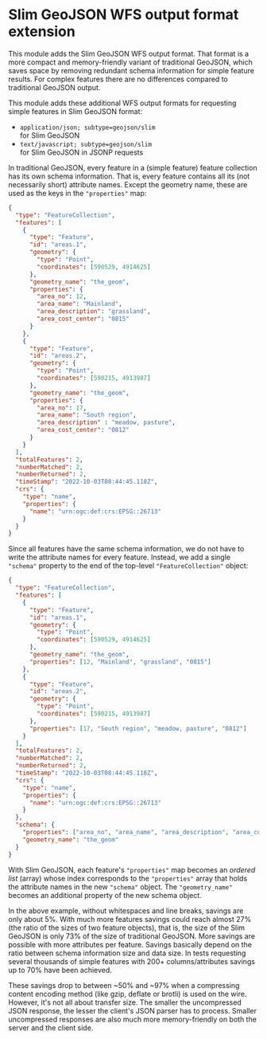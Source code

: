 # Slim GeoJSON WFS output format extension

This module adds the Slim GeoJSON WFS output format. That format is a more compact and memory-friendly variant of traditional GeoJSON, which saves space by removing redundant schema information for simple feature results. For complex features there are no differences compared to traditional GeoJSON output.

This module adds these additional WFS output formats for requesting simple features in Slim GeoJSON format:

- `application/json; subtype=geojson/slim`  
   for Slim GeoJSON
- `text/javascript; subtype=geojson/slim`  
   for Slim GeoJSON in JSONP requests

In traditional GeoJSON, every feature in a (simple feature) feature collection has its own schema information. That is, every feature contains all its (not necessarily short) attribute names. Except the geometry name, these are used as the keys in the `"properties"` map:

```json
{
  "type": "FeatureCollection",
  "features": [
    {
      "type": "Feature",
      "id": "areas.1",
      "geometry": {
        "type": "Point",
        "coordinates": [590529, 4914625]
      },
      "geometry_name": "the_geom",
      "properties": {
        "area_no": 12,
        "area_name": "Mainland",
        "area_description": "grassland",
        "area_cost_center": "0815"
      }
    },
    {
      "type": "Feature",
      "id": "areas.2",
      "geometry": {
        "type": "Point",
        "coordinates": [590215, 4913987]
      },
      "geometry_name": "the_geom",
      "properties": {
        "area_no": 17,
        "area_name": "South region",
        "area_description" : "meadow, pasture",
        "area_cost_center": "0812"
      }
    }
  ],
  "totalFeatures": 2,
  "numberMatched": 2,
  "numberReturned": 2,
  "timeStamp": "2022-10-03T08:44:45.118Z",
  "crs": {
    "type": "name",
    "properties": {
      "name": "urn:ogc:def:crs:EPSG::26713"
    }
  }
}
```

Since all features have the same schema information, we do not have to write the attribute names for every feature. Instead, we add a single `"schema"` property to the end of the top-level `"FeatureCollection"` object:

```json
{
  "type": "FeatureCollection",
  "features": [
    {
      "type": "Feature",
      "id": "areas.1",
      "geometry": {
        "type": "Point",
        "coordinates": [590529, 4914625]
      },
      "geometry_name": "the_geom",
      "properties": [12, "Mainland", "grassland", "0815"]
    },
    {
      "type": "Feature",
      "id": "areas.2",
      "geometry": {
        "type": "Point",
        "coordinates": [590215, 4913987]
      },
      "properties": [17, "South region", "meadow, pasture", "0812"]
    }
  ],
  "totalFeatures": 2,
  "numberMatched": 2,
  "numberReturned": 2,
  "timeStamp": "2022-10-03T08:44:45.118Z",
  "crs": {
    "type": "name",
    "properties": {
      "name": "urn:ogc:def:crs:EPSG::26713"
    }
  },
  "schema": {
    "properties": ["area_no", "area_name", "area_description", "area_cost_center"],
    "geometry_name": "the_geom"
  }
}
```

With Slim GeoJSON, each feature's `"properties"` map becomes an _ordered list_ (array) whose index corresponds to the `"properties"` array that holds the attribute names in the new `"schema"` object. The `"geometry_name"` becomes an additional property of the new schema object.

In the above example, without whitespaces and line breaks, savings are only about 5%. With much more features savings could reach almost 27% (the ratio of the sizes of two feature objects), that is, the size of the Slim GeoJSON is only 73% of the size of traditional GeoJSON. More savings are possible with more attributes per feature. Savings basically depend on the ratio between schema information size and data size. In tests requesting several thousands of simple features with 200+ columns/attributes savings up to 70% have been achieved.

These savings drop to between \~50% and \~97% when a compressing content encoding method (like gzip, deflate or brotli) is used on the wire. However, it's not all about transfer size. The smaller the uncompressed JSON response, the lesser the client's JSON parser has to process. Smaller uncompressed responses are also much more memory-friendly on both the server and the client side.